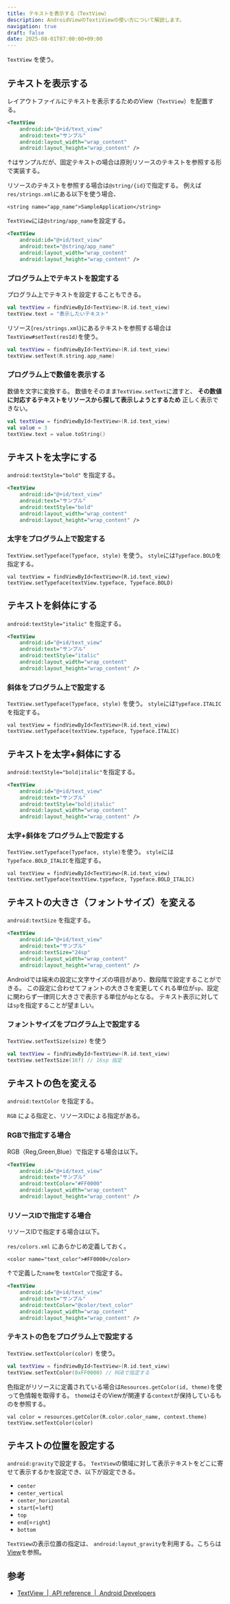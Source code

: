 ```yaml
---
title: テキストを表示する（TextView）
description: AndroidViewのTextiViewの使い方について解説します。
navigation: true
draft: false
date: 2025-08-01T07:00:00+09:00
---
```


`TextView` を使う。

## テキストを表示する

レイアウトファイルにテキストを表示するためのView（`TextView`）を配置する。

```xml
<TextView
    android:id="@+id/text_view"
    android:text="サンプル"
    android:layout_width="wrap_content"
    android:layout_height="wrap_content" />
```

↑はサンプルだが、固定テキストの場合は原則リソースのテキストを参照する形で実装する。

リソースのテキストを参照する場合は`@string/{id}`で指定する。
例えば`res/strings.xml`にある以下を使う場合、

```xml[res/strings.xml]
<string name="app_name">SampleApplication</string>
```

`TextView`には`@string/app_name`を設定する。
```xml
<TextView
    android:id="@+id/text_view"
    android:text="@string/app_name"
    android:layout_width="wrap_content"
    android:layout_height="wrap_content" />
```

### プログラム上でテキストを設定する

プログラム上でテキストを設定することもできる。
```kt
val textView = findViewById<TextView>(R.id.text_view)
textView.text = "表示したいテキスト"
```

リソース(`res/strings.xml`)にあるテキストを参照する場合は`TextView#setText(resId)`を使う。
```kt
val textView = findViewById<TextView>(R.id.text_view)
textView.setText(R.string.app_name)
```

### プログラム上で数値を表示する

数値を文字に変換する。
数値をそのまま`TextView.setText`に渡すと、 __その数値に対応するテキストをリソースから探して表示しようとするため__ 正しく表示できない。

```kt
val textView = findViewById<TextView>(R.id.text_view)
val value = 3
textView.text = value.toString()
```


## テキストを太字にする

`android:textStyle="bold"` を指定する。

```xml
<TextView
    android:id="@+id/text_view"
    android:text="サンプル"
    android:textStyle="bold"
    android:layout_width="wrap_content"
    android:layout_height="wrap_content" />
```

### 太字をプログラム上で設定する

`TextView.setTypeface(Typeface, style)` を使う。
`style`には`Typeface.BOLD`を指定する。

```
val textView = findViewById<TextView>(R.id.text_view)
textView.setTypeface(textView.typeface, Typeface.BOLD)
```

## テキストを斜体にする

`android:textStyle="italic"` を指定する。

```xml
<TextView
    android:id="@+id/text_view"
    android:text="サンプル"
    android:textStyle="italic"
    android:layout_width="wrap_content"
    android:layout_height="wrap_content" />
```

### 斜体をプログラム上で設定する

`TextView.setTypeface(Typeface, style)` を使う。
`style`には`Typeface.ITALIC`を指定する。

```
val textView = findViewById<TextView>(R.id.text_view)
textView.setTypeface(textView.typeface, Typeface.ITALIC)
```

## テキストを太字+斜体にする

`android:textStyle="bold|italic"`を指定する。

```xml
<TextView
    android:id="@+id/text_view"
    android:text="サンプル"
    android:textStyle="bold|italic"
    android:layout_width="wrap_content"
    android:layout_height="wrap_content" />
```

### 太字+斜体をプログラム上で設定する

`TextView.setTypeface(Typeface, style)`を使う。
`style`には`Typeface.BOLD_ITALIC`を指定する。

```
val textView = findViewById<TextView>(R.id.text_view)
textView.setTypeface(textView.typeface, Typeface.BOLD_ITALIC)
```

## テキストの大きさ（フォントサイズ）を変える

`android:textSize` を指定する。 

```xml
<TextView
    android:id="@+id/text_view"
    android:text="サンプル"
    android:textSize="24sp"
    android:layout_width="wrap_content"
    android:layout_height="wrap_content" />
```

Androidでは端末の設定に文字サイズの項目があり、数段階で設定することができる。
この設定に合わせてフォントの大きさを変更してくれる単位が`sp`、設定に関わらず一律同じ大きさで表示する単位が`dp`となる。
テキスト表示に対しては`sp`を指定することが望ましい。

### フォントサイズをプログラム上で設定する

`TextView.setTextSize(size)` を使う

```kt
val textView = findViewById<TextView>(R.id.text_view)
textView.setTextSize(16f) // 16sp 指定
```

## テキストの色を変える

`android:textColor` を指定する。

`RGB` による指定と、リソースIDによる指定がある。

### RGBで指定する場合

RGB（Reg,Green,Blue）で指定する場合は以下。

```xml
<TextView
    android:id="@+id/text_view"
    android:text="サンプル"
    android:textColor="#FF0000"
    android:layout_width="wrap_content"
    android:layout_height="wrap_content" />
```

### リソースIDで指定する場合

リソースIDで指定する場合は以下。

`res/colors.xml` にあらかじめ定義しておく。

```xml[res/strings.xml]
<color name="text_color">#FF0000</color>
```

↑で定義した`name`を `textColor`で指定する。

```xml
<TextView
    android:id="@+id/text_view"
    android:text="サンプル"
    android:textColor="@color/text_color"
    android:layout_width="wrap_content"
    android:layout_height="wrap_content" />
```

### テキストの色をプログラム上で設定する

`TextView.setTextColor(color)` を使う。

```kt
val textView = findViewById<TextView>(R.id.text_view)
textView.setTextColor(0xFF0000) // RGBで指定する
```

色指定がリソースに定義されている場合は`Resources.getColor(id, theme)`を使って色情報を取得する。
`theme`はそのViewが関連する`context`が保持しているものを参照する。
```
val color = resources.getColor(R.color.color_name, context.theme)
textView.setTextColor(color)
```

## テキストの位置を設定する

`android:gravity`で設定する。
`TextView`の領域に対して表示テキストをどこに寄せて表示するかを設定でき、以下が設定できる。

- `center`
- `center_vertical`
- `center_horizontal`
- `start`(=`left`)
- `top`
- `end`(=`right`)
- `bottom`

`TextView`の表示位置の指定は、 `android:layout_gravity`を利用する。こちらは[View](/android/view)を参照。

## 参考

- [TextView  |  API reference  |  Android Developers](https://developer.android.com/reference/android/widget/TextView
)
